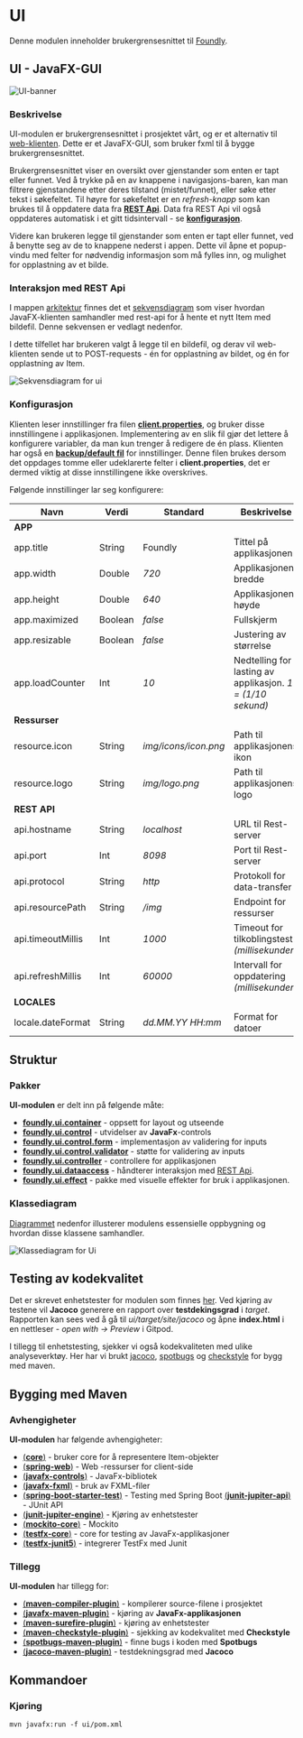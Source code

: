 # UI

Denne modulen inneholder brukergrensesnittet til [Foundly](/foundly/README.md).

## UI - JavaFX-GUI

![UI-banner](/resources/javafx_gui.jpg)

### Beskrivelse

UI-modulen er brukergrensesnittet i prosjektet vårt, og er et alternativ til [web-klienten](/foundly/web-client). Dette er et JavaFX-GUI,
som bruker fxml til å bygge brukergrensesnittet. 

Brukergrensesnittet viser en oversikt over gjenstander som enten er tapt eller funnet. Ved å trykke på en av knappene i navigasjons-baren, kan man filtrere gjenstandene etter deres tilstand (mistet/funnet), eller søke etter tekst i søkefeltet. Til høyre for søkefeltet er en *refresh-knapp* som kan brukes til å oppdatere data fra [**REST Api**](/foundly/rest-api/README.md). Data fra REST Api vil også oppdateres automatisk i et gitt tidsintervall - se [**konfigurasjon**](#konfigurasjon).

Videre kan brukeren legge til gjenstander som enten er tapt eller funnet, ved å benytte seg av de to knappene nederst i appen. Dette vil åpne et popup-vindu med felter for nødvendig informasjon som må fylles inn, og mulighet for opplastning av et bilde.

### Interaksjon med REST Api

I mappen [arkitektur](/foundly/architecture) finnes det et [sekvensdiagram](/foundly/architecture/sequencediagram-ui.png) som viser hvordan JavaFX-klienten samhandler med rest-api for å hente et nytt Item med bildefil. Denne sekvensen er vedlagt nedenfor.

I dette tilfellet har brukeren valgt å legge til en bildefil, og derav vil web-klienten sende ut to POST-requests - én for opplastning av bildet, og én for opplastning av Item.

![Sekvensdiagram for ui](/foundly/architecture/sequencediagram-ui.png)

### Konfigurasjon

Klienten leser innstillinger fra filen [**client.properties**](/foundly/ui/src/main/resources/foundly/ui/properties/client.properties), og bruker disse innstillingene i applikasjonen. Implementering av en slik fil gjør det lettere å konfigurere variabler, da man kun trenger å redigere de én plass. Klienten har også en [**backup/default fil**](/foundly/ui/src/main/resources/foundly/ui/properties/default.properties) for innstillinger. Denne filen brukes dersom det oppdages tomme eller udeklarerte felter i **client.properties**, det er dermed viktig at disse innstillingene ikke overskrives.

Følgende innstillinger lar seg konfigurere:

| Navn | Verdi | Standard | Beskrivelse |
| ------ | ------ | ------ | ------ |
| **APP** |  |  |  |
| app.title | String | Foundly | Tittel på applikasjonen | 
| app.width | Double | *720* | Applikasjonens bredde |
| app.height | Double | *640* | Applikasjonens høyde |
| app.maximized | Boolean | *false* | Fullskjerm |
| app.resizable | Boolean | *false* | Justering av størrelse |
| app.loadCounter | Int | *10* | Nedtelling for lasting av applikasjon. *1 = (1/10 sekund)* |
| **Ressurser** |  |  |  |
| resource.icon | String | *img/icons/icon.png* | Path til applikasjonens ikon |
| resource.logo | String | *img/logo.png* | Path til applikasjonens logo |
| **REST API** |  |  |  |
| api.hostname | String | *localhost* | URL til Rest-server |
| api.port | Int | *8098* | Port til Rest-server |
| api.protocol | String | *http* | Protokoll for data-transfer |
| api.resourcePath | String | */img* | Endpoint for ressurser |
| api.timeoutMillis | Int | *1000* | Timeout for tilkoblingstest *(millisekunder)* |
| api.refreshMillis | Int | *60000* | Intervall for oppdatering *(millisekunder)* |
| **LOCALES** |  |  |  |
| locale.dateFormat | String | *dd.MM.YY HH:mm* | Format for datoer |

## Struktur

### Pakker

**UI-modulen** er delt inn på følgende måte:

- [**foundly.ui.container**](/foundly/ui/src/main/java/foundly/ui/container) - oppsett for layout og utseende
- [**foundly.ui.control**](/foundly/ui/src/main/java/foundly/ui/control) - utvidelser av **JavaFx**-controls
- [**foundly.ui.control.form**](/foundly/ui/src/main/java/foundly/ui/control/form) - implementasjon av validering for inputs
- [**foundly.ui.control.validator**](/foundly/ui/src/main/java/foundly/ui/control/validator) - støtte for validering av inputs
- [**foundly.ui.controller**](/foundly/ui/src/main/java/foundly/ui/controller) - controllere for applikasjonen
- [**foundly.ui.dataaccess**](/foundly/ui/src/main/java/foundly/ui/dataaccess) - håndterer interaksjon med [REST Api](/foundly/rest-api/README.md).
- [**foundly.ui.effect**](/foundly/ui/src/main/java/foundly/ui/effect) - pakke med visuelle effekter for bruk i applikasjonen.

### Klassediagram

[Diagrammet](/foundly/architecture/classdiagram-ui.png) nedenfor illusterer modulens essensielle oppbygning og hvordan disse klassene samhandler.

![Klassediagram for Ui](/foundly/architecture/classdiagram-ui.png)

## Testing av kodekvalitet
Det er skrevet enhetstester for modulen som finnes [her](/foundly/ui/src/test/java/foundly/ui). 
Ved kjøring av testene vil **Jacoco** generere en rapport over **testdekingsgrad** i *target*. Rapporten kan sees ved å gå til *ui/target/site/jacoco* og åpne **index.html** i en nettleser - *open with -> Preview* i Gitpod.

I tillegg til enhetstesting, sjekker vi også kodekvaliteten med ulike analyseverktøy. Her har vi brukt [jacoco](https://github.com/jacoco/jacoco), [spotbugs](https://spotbugs.github.io) og [checkstyle](https://checkstyle.sourceforge.io) for bygg med maven.

## Bygging med Maven

### Avhengigheter

**UI-modulen** har følgende avhengigheter:

- [(**core**)](/foundly/core/README.md) - bruker core for å representere Item-objekter
- [(**spring-web**)](https://mvnrepository.com/artifact/org.springframework/spring-web) - Web -ressurser for client-side
- [(**javafx-controls**)](https://mvnrepository.com/artifact/org.openjfx/javafx-controls) - JavaFx-bibliotek
- [(**javafx-fxml**)](https://mvnrepository.com/artifact/org.openjfx/javafx-fxml) - bruk av FXML-filer
- [(**spring-boot-starter-test**)](https://mvnrepository.com/artifact/org.springframework.boot/spring-boot-starter-test) - Testing med Spring Boot
 [(**junit-jupiter-api**)](https://mvnrepository.com/artifact/org.junit.jupiter/junit-jupiter-api) - JUnit API
- [(**junit-jupiter-engine**)](https://mvnrepository.com/artifact/org.junit.jupiter/junit-jupiter-engine) - Kjøring av enhetstester
- [(**mockito-core**)](https://mvnrepository.com/artifact/org.mockito/mockito-core) - Mockito
- [(**testfx-core**)](https://mvnrepository.com/artifact/org.testfx/testfx-core) - core for testing av JavaFx-applikasjoner
- [(**testfx-junit5**)](https://mvnrepository.com/artifact/org.testfx/testfx-junit5) - integrerer TestFx med Junit

### Tillegg

**UI-modulen** har tillegg for:

- [(**maven-compiler-plugin**)](https://maven.apache.org/plugins/maven-compiler-plugin/) - kompilerer source-filene i prosjektet
- [(**javafx-maven-plugin**)](https://github.com/openjfx/javafx-maven-plugin) - kjøring av **JavaFx-applikasjonen**
- [(**maven-surefire-plugin**)](https://maven.apache.org/surefire/maven-surefire-plugin/) - kjøring av enhetstester
- [(**maven-checkstyle-plugin**)](https://checkstyle.sourceforge.io) - sjekking av kodekvalitet med **Checkstyle** 
- [(**spotbugs-maven-plugin**)](https://spotbugs.github.io) - finne bugs i koden med **Spotbugs**
- [(**jacoco-maven-plugin**)](https://github.com/jacoco/jacoco) - testdekningsgrad med **Jacoco**

## Kommandoer

### Kjøring
```
mvn javafx:run -f ui/pom.xml
```
